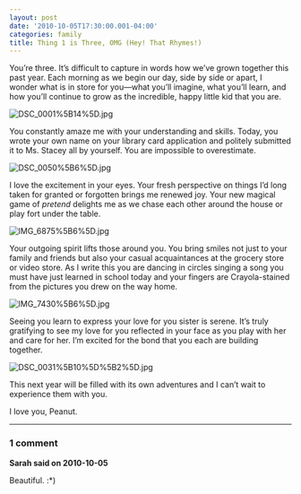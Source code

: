 ```yaml
---
layout: post
date: '2010-10-05T17:30:00.001-04:00'
categories: family
title: Thing 1 is Three, OMG (Hey! That Rhymes!)
---
```



You’re three. It’s difficult to capture in words how we’ve grown together this past year. Each morning as we begin our day, side by side or apart, I wonder what is in store for you—what you’ll imagine, what you’ll learn, and how you’ll continue to grow as the incredible, happy little kid that you are.  

![DSC_0001%5B14%5D.jpg](/assets/2010/DSC_0001%5B14%5D.jpg)

You constantly amaze me with your understanding and skills. Today, you wrote your own name on your library card application and politely submitted it to Ms. Stacey all by yourself. You are impossible to overestimate.  

![DSC_0050%5B6%5D.jpg](/assets/2010/DSC_0050%5B6%5D.jpg)

I love the excitement in your eyes. Your fresh perspective on things I’d long taken for granted or forgotten brings me renewed joy. Your new magical game of *pretend* delights me as we chase each other around the house or play fort under the table.  

![IMG_6875%5B6%5D.jpg](/assets/2010/IMG_6875%5B6%5D.jpg)

Your outgoing spirit lifts those around you. You bring smiles not just to your family and friends but also your casual acquaintances at the grocery store or video store. As I write this you are dancing in circles singing a song you must have just learned in school today and your fingers are Crayola-stained from the pictures you drew on the way home.  

![IMG_7430%5B6%5D.jpg](/assets/2010/IMG_7430%5B6%5D.jpg)

Seeing you learn to express your love for you sister is serene. It’s truly gratifying to see my love for you reflected in your face as you play with her and care for her. I’m excited for the bond that you each are building together.  

![DSC_0031%5B10%5D%5B2%5D.jpg](/assets/2010/DSC_0031%5B10%5D%5B2%5D.jpg)

This next year will be filled with its own adventures and I can’t wait to experience them with you.

I love you, Peanut.

---

### 1 comment

**Sarah said on 2010-10-05**

Beautiful.  :*)

